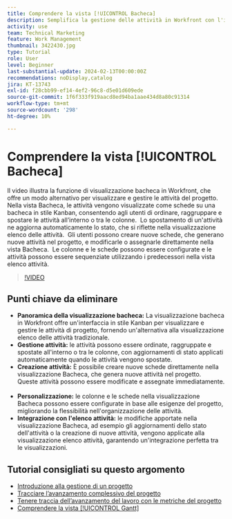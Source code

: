 ```yaml
---
title: Comprendere la vista [!UICONTROL Bacheca]
description: Semplifica la gestione delle attività in Workfront con l'interfaccia  [!DNL Kanban] della visualizzazione [!UICONTROL Bacheca], offrendo l'ordinamento, la creazione, la personalizzazione e l'integrazione perfetta con la visualizzazione elenco attività per un'organizzazione efficiente del progetto.
activity: use
team: Technical Marketing
feature: Work Management
thumbnail: 3422430.jpg
type: Tutorial
role: User
level: Beginner
last-substantial-update: 2024-02-13T00:00:00Z
recommendations: noDisplay,catalog
jira: KT-13743
exl-id: f28cbb99-ef14-4ef2-96c8-d5e01d609ede
source-git-commit: 1f6f333f919aacd8ed94ba1aae434d8a80c91314
workflow-type: tm+mt
source-wordcount: '298'
ht-degree: 10%

---
```


# Comprendere la vista [!UICONTROL Bacheca]

Il video illustra la funzione di visualizzazione bacheca in Workfront, che offre un modo alternativo per visualizzare e gestire le attività del progetto. &#x200B; Nella vista Bacheca, le attività vengono visualizzate come schede su una bacheca in stile Kanban, consentendo agli utenti di ordinare, raggruppare e spostare le attività all’interno o tra le colonne. &#x200B; Lo spostamento di un&#39;attività ne aggiorna automaticamente lo stato, che si riflette nella visualizzazione elenco delle attività. &#x200B; Gli utenti possono creare nuove schede, che generano nuove attività nel progetto, e modificarle o assegnarle direttamente nella vista Bacheca. &#x200B; Le colonne e le schede possono essere configurate e le attività possono essere sequenziate utilizzando i predecessori nella vista elenco attività.

>[!VIDEO](https://video.tv.adobe.com/v/3422430/?quality=12&learn=on&enablevpops)

## Punti chiave da eliminare

* **Panoramica della visualizzazione bacheca:** La visualizzazione bacheca in Workfront offre un&#39;interfaccia in stile Kanban per visualizzare e gestire le attività di progetto, fornendo un&#39;alternativa alla visualizzazione elenco delle attività tradizionale. &#x200B;
* **Gestione attività:** le attività possono essere ordinate, raggruppate e spostate all&#39;interno o tra le colonne, con aggiornamenti di stato applicati automaticamente quando le attività vengono spostate. &#x200B;
* **Creazione attività:** È possibile creare nuove schede direttamente nella visualizzazione Bacheca, che genera nuove attività nel progetto. &#x200B; Queste attività possono essere modificate e assegnate immediatamente. &#x200B;
* **Personalizzazione:** le colonne e le schede nella visualizzazione Bacheca possono essere configurate in base alle esigenze del progetto, migliorando la flessibilità nell&#39;organizzazione delle attività. &#x200B;
* **Integrazione con l&#39;elenco attività:** le modifiche apportate nella visualizzazione Bacheca, ad esempio gli aggiornamenti dello stato dell&#39;attività o la creazione di nuove attività, vengono applicate alla visualizzazione elenco attività, garantendo un&#39;integrazione perfetta tra le visualizzazioni. &#x200B;


## Tutorial consigliati su questo argomento

* [Introduzione alla gestione di un progetto](/help/manage-work/projects/getting-started-manage-a-project.md)
* [Tracciare l’avanzamento complessivo del progetto](/help/manage-work/projects/track-overall-project-progress.md)
* [Tenere traccia dell’avanzamento del lavoro con le metriche del progetto](/help/manage-work/projects/track-work-progress-with-project-metrics.md)
* [Comprendere la vista [!UICONTROL Gantt]](/help/manage-work/projects/understand-the-gantt-view.md)
